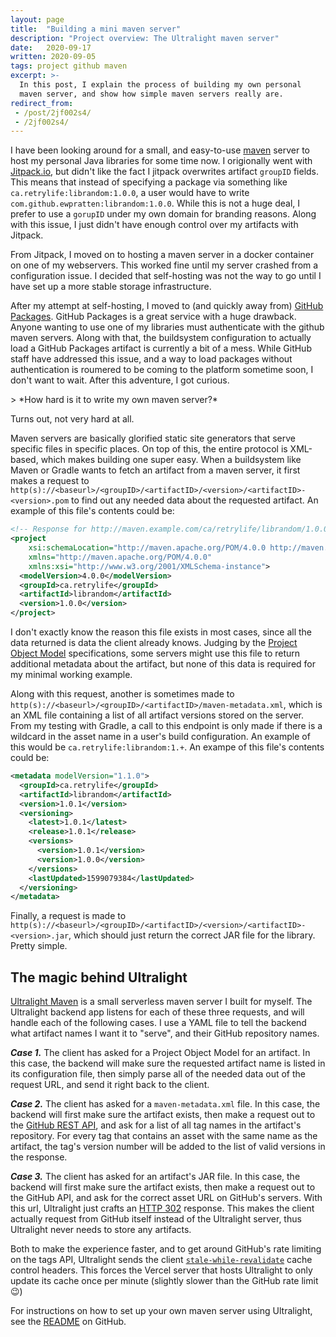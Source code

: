 ```yaml
---
layout: page
title:  "Building a mini maven server"
description: "Project overview: The Ultralight maven server"
date:   2020-09-17
written: 2020-09-05
tags: project github maven
excerpt: >- 
  In this post, I explain the process of building my own personal 
  maven server, and show how simple maven servers really are.
redirect_from: 
 - /post/2jf002s4/
 - /2jf002s4/
---
```


I have been looking around for a small, and easy-to-use [maven](https://maven.apache.org/) server to host my personal Java libraries for some time now. I origionally went with [Jitpack.io](https://jitpack.io/), but didn't like the fact I jitpack overwrites artifact `groupID` fields. This means that instead of specifying a package via something like `ca.retrylife:librandom:1.0.0`, a user would have to write `com.github.ewpratten:librandom:1.0.0`. While this is not a huge deal, I prefer to use a `gorupID` under my own domain for branding reasons. Along with this issue, I just didn't have enough control over my artifacts with Jitpack. 

From Jitpack, I moved on to hosting a maven server in a docker container on one of my webservers. This worked fine until my server crashed from a configuration issue. I decided that self-hosting was not the way to go until I have set up a more stable storage infrastructure.

After my attempt at self-hosting, I moved to (and quickly away from) [GitHub Packages](https://github.com/features/packages). GitHub Packages is a great service with a huge drawback. Anyone wanting to use one of my libraries must authenticate with the github maven servers. Along with that, the buildsystem configuration to actually load a GitHub Packages artifact is currently a bit of a mess. While GitHub staff have addressed this issue, and a way to load packages without authentication is roumered to be coming to the platform sometime soon, I don't want to wait. After this adventure, I got curious. 

<div class="center" markdown="1">
> *How hard is it to write my own maven server?* 
</div>

Turns out, not very hard at all.

Maven servers are basically glorified static site generators that serve specific files in specific places. On top of this, the entire protocol is XML-based, which makes building one super easy. When a buildsystem like Maven or Gradle wants to fetch an artifact from a maven server, it first makes a request to `http(s)://<baseurl>/<groupID>/<artifactID>/<version>/<artifactID>-<version>.pom` to find out any needed data about the requested artifact. An example of this file's contents could be:

```xml
<!-- Response for http://maven.example.com/ca/retrylife/librandom/1.0.0/librandom-1.0.0.pom -->
<project 
    xsi:schemaLocation="http://maven.apache.org/POM/4.0.0 http://maven.apache.org/xsd/maven-4.0.0.xsd" 
    xmlns="http://maven.apache.org/POM/4.0.0" 
    xmlns:xsi="http://www.w3.org/2001/XMLSchema-instance">
  <modelVersion>4.0.0</modelVersion>
  <groupId>ca.retrylife</groupId>
  <artifactId>librandom</artifactId>
  <version>1.0.0</version>
</project>
```

I don't exactly know the reason this file exists in most cases, since all the data returned is data the client already knows. Judging by the [Project Object Model](https://maven.apache.org/guides/introduction/introduction-to-the-pom.html) specifications, some servers might use this file to return additional metadata about the artifact, but none of this data is required for my minimal working example.

Along with this request, another is sometimes made to `http(s)://<baseurl>/<groupID>/<artifactID>/maven-metadata.xml`, which is an XML file containing a list of all artifact versions stored on the server. From my testing with Gradle, a call to this endpoint is only made if there is a wildcard in the asset name in a user's build configuration. An example of this would be `ca.retrylife:librandom:1.+`. An exampe of this file's contents could be:

```xml
<metadata modelVersion="1.1.0">
  <groupId>ca.retrylife</groupId>
  <artifactId>librandom</artifactId>
  <version>1.0.1</version>
  <versioning>
    <latest>1.0.1</latest>
    <release>1.0.1</release>
    <versions>
      <version>1.0.1</version>
      <version>1.0.0</version>
    </versions>
    <lastUpdated>1599079384</lastUpdated>
  </versioning>
</metadata>
```

Finally, a request is made to `http(s)://<baseurl>/<groupID>/<artifactID>/<version>/<artifactID>-<version>.jar`, which should just return the correct JAR file for the library. Pretty simple.

## The magic behind Ultralight

[Ultralight Maven](https://ultralight.retrylife.ca) is a small serverless maven server I built for myself. The Ultralight backend app listens for each of these three requests, and will handle each of the following cases. I use a YAML file to tell the backend what artifact names I want it to "serve", and their GitHub repository names.

***Case 1.*** The client has asked for a Project Object Model for an artifact. In this case, the backend will make sure the requested artifact name is listed in its configuration file, then simply parse all of the needed data out of the request URL, and send it right back to the client.

***Case 2.*** The client has asked for a `maven-metadata.xml` file. In this case, the backend will first make sure the artifact exists, then make a request out to the [GitHub REST API](https://docs.github.com/en/rest), and ask for a list of all tag names in the artifact's repository. For every tag that contains an asset with the same name as the artifact, the tag's version number will be added to the list of valid versions in the response.

***Case 3.*** The client has asked for an artifact's JAR file. In this case, the backend will first make sure the artifact exists, then make a request out to the GitHub API, and ask for the correct asset URL on GitHub's servers. With this url, Ultralight just crafts an [HTTP 302](https://developer.mozilla.org/en-US/docs/Web/HTTP/Status/302) response. This makes the client actually request from GitHub itself instead of the Ultralight server, thus Ultralight never needs to store any artifacts.

Both to make the experience faster, and to get around GitHub's rate limiting on the tags API, Ultralight sends the client [`stale-while-revalidate`](https://vercel.com/docs/edge-network/caching#stale-while-revalidate) cache control headers. This forces the Vercel server that hosts Ultralight to only update its cache once per minute (slightly slower than the GitHub rate limit :wink:)

For instructions on how to set up your own maven server using Ultralight, see the [README](https://github.com/Ewpratten/ultralight#ultralight) on GitHub.